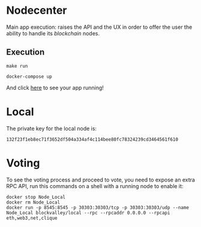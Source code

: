 # Nodecenter
Main app execution: raises the API and the UX in order to offer the user the ability to handle its *blockchain* nodes.

## Execution

```shell script
make run
```

```shell script
docker-compose up
```

And click [here](http://localhost:8080) to see your app running!

# Local
The private key for the local node is:

```
132f23f1eb8ec71f3652df504a334af4c114bee80fc78324239cd3464561f610
```

# Voting
To see the voting process and proceed to vote, you need to expose an extra RPC API, run this commands on a shell with a running node to enable it:

```shell script
docker stop Node_Local
docker rm Node_Local
docker run -p 8545:8545 -p 30303:30303/tcp -p 30303:30303/udp --name Node_Local blockvalley/local --rpc --rpcaddr 0.0.0.0 --rpcapi eth,web3,net,clique
```
